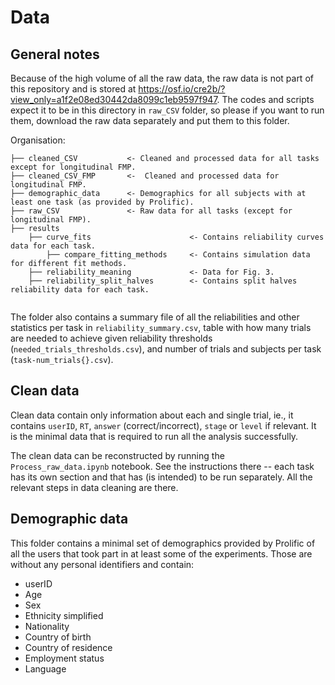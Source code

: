 # Data

## General notes
Because of the high volume of all the raw data, the raw data is not part of this repository and is stored at https://osf.io/cre2b/?view_only=a1f2e08ed30442da8099c1eb9597f947. The codes and scripts expect it to be in this directory in `raw_CSV` folder, so please if you want to run them, download the raw data separately and put them to this folder.

Organisation:
```
├── cleaned_CSV           <- Cleaned and processed data for all tasks except for longitudinal FMP.
├── cleaned_CSV_FMP       <-  Cleaned and processed data for longitudinal FMP.
├── demographic_data      <- Demographics for all subjects with at least one task (as provided by Prolific).
├── raw_CSV               <- Raw data for all tasks (except for longitudinal FMP).
├── results
    ├── curve_fits                      <- Contains reliability curves data for each task.
        ├── compare_fitting_methods     <- Contains simulation data for different fit methods.
    ├── reliability_meaning             <- Data for Fig. 3.
    ├── reliability_split_halves        <- Contains split halves reliability data for each task.
    
```
The folder also contains a summary file of all the reliabilities and other statistics per task in `reliability_summary.csv`, table with how many trials are needed to achieve given reliability thresholds (`needed_trials_thresholds.csv`), and number of trials and subjects per task (`task-num_trials{}.csv`).

## Clean data
Clean data contain only information about each and single trial, ie., it contains `userID`, `RT`, `answer` (correct/incorrect), `stage` or `level` if relevant. It is the minimal data that is required to run all the analysis successfully. 

The clean data can be reconstructed by running the `Process_raw_data.ipynb` notebook. See the instructions there -- each task has its own section and that has (is intended) to be run separately. All the relevant steps in data cleaning are there.

## Demographic data
This folder contains a minimal set of demographics provided by Prolific of all the users that took part in at least some of the experiments. Those are without any personal identifiers and contain:
* userID
* Age	
* Sex	
* Ethnicity	simplified
* Nationality	
* Country of birth	
* Country of residence	
* Employment status	
* Language
